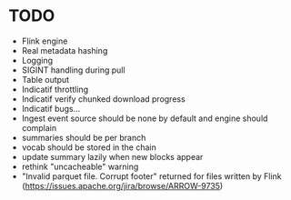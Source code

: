 # TODO

- Flink engine
- Real metadata hashing
- Logging
- SIGINT handling during pull
- Table output
- Indicatif throttling
- Indicatif verify chunked download progress
- Indicatif bugs...
- Ingest event source should be none by default and engine should complain
- summaries should be per branch
- vocab should be stored in the chain
- update summary lazily when new blocks appear
- rethink "uncacheable" warning
- "Invalid parquet file. Corrupt footer" returned for files written by Flink (https://issues.apache.org/jira/browse/ARROW-9735)
